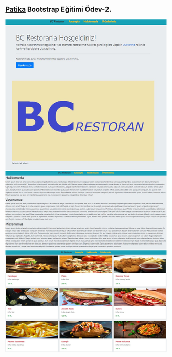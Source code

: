 ## [Patika](https://www.patika.dev) Bootstrap Eğitimi Ödev-2.
![Project Image 1](images/project-image-1.jpg)
![Project Image 2](images/project-image-2.jpg)
![Project Image 3](images/project-image-3.jpg)
